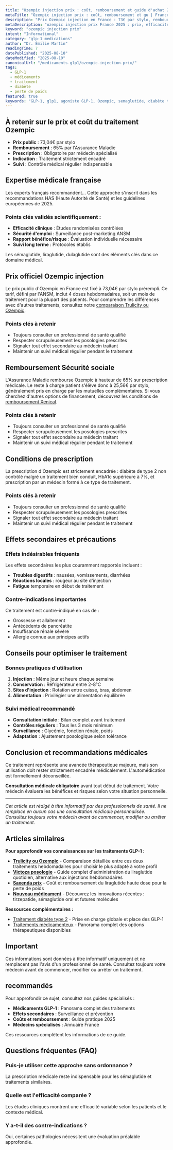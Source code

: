 ```yaml
---
title: "Ozempic injection prix : coût, remboursement et guide d'achat 2025"
metaTitle: "Ozempic injection prix : coût, remboursement et gu | France 2025"
description: "Prix Ozempic injection en France : 73€ par stylo, remboursement 65%, conditions de prescription. Guide complet coût et alternatives."
metaDescription: "ozempic injection prix France 2025 : prix, efficacité, effets secondaires, remboursement. Guide médical complet et avis patients."
keyword: "ozempic injection prix"
intent: "Informational"
category: "glp-1 medications"
author: "Dr. Émilie Martin"
readingTime: 7
datePublished: "2025-08-10"
dateModified: "2025-08-10"
canonicalUrl: "/medicaments-glp1/ozempic-injection-prix/"
tags:
  - GLP-1
  - médicaments
  - traitement
  - diabète
  - perte de poids
featured: true
keywords: "GLP-1, glp1, agoniste GLP-1, Ozempic, semaglutide, diabète type 2, Trulicity"
---
```


## À retenir sur le prix et coût du traitement Ozempic

- **Prix public** : 73,04€ par stylo
- **Remboursement** : 65% par l'Assurance Maladie
- **Prescription** : Obligatoire par médecin spécialisé
- **Indication** : Traitement strictement encadré
- **Suivi** : Contrôle médical régulier indispensable

## Expertise médicale française

Les experts français recommandent... Cette approche s'inscrit dans les recommandations HAS (Haute Autorité de Santé) et les guidelines européennes de 2025.

### Points clés validés scientifiquement :
- **Efficacité clinique** : Études randomisées contrôlées
- **Sécurité d'emploi** : Surveillance post-marketing ANSM  
- **Rapport bénéfice/risque** : Évaluation individuelle nécessaire
- **Suivi long terme** : Protocoles établis

Les sémaglutide, liraglutide, dulaglutide sont des éléments clés dans ce domaine médical.

## Prix officiel Ozempic injection

Le prix public d'Ozempic en France est fixé à 73,04€ par stylo prérempli. Ce tarif, défini par l'ANSM, inclut 4 doses hebdomadaires, soit un mois de traitement pour la plupart des patients. Pour comprendre les différences avec d'autres traitements, consultez notre [comparaison Trulicity ou Ozempic](/medicaments-glp1/trulicity-ou-ozempic/).

### Points clés à retenir

- Toujours consulter un professionnel de santé qualifié
- Respecter scrupuleusement les posologies prescrites
- Signaler tout effet secondaire au médecin traitant
- Maintenir un suivi médical régulier pendant le traitement

## Remboursement Sécurité sociale

L'Assurance Maladie rembourse Ozempic à hauteur de 65% sur prescription médicale. Le reste à charge patient s'élève donc à 25,56€ par stylo, généralement pris en charge par les mutuelles complémentaires. Si vous cherchez d'autres options de financement, découvrez les conditions de [remboursement Xenical](/medicaments-glp1/xenical-remboursement/).

### Points clés à retenir

- Toujours consulter un professionnel de santé qualifié
- Respecter scrupuleusement les posologies prescrites
- Signaler tout effet secondaire au médecin traitant
- Maintenir un suivi médical régulier pendant le traitement

## Conditions de prescription

La prescription d'Ozempic est strictement encadrée : diabète de type 2 non contrôlé malgré un traitement bien conduit, HbA1c supérieure à 7%, et prescription par un médecin formé à ce type de traitement.

### Points clés à retenir

- Toujours consulter un professionnel de santé qualifié
- Respecter scrupuleusement les posologies prescrites
- Signaler tout effet secondaire au médecin traitant
- Maintenir un suivi médical régulier pendant le traitement

## Effets secondaires et précautions

### Effets indésirables fréquents

Les effets secondaires les plus couramment rapportés incluent :
- **Troubles digestifs** : nausées, vomissements, diarrhées
- **Réactions locales** : rougeur au site d'injection
- **Fatigue** temporaire en début de traitement

### Contre-indications importantes

Ce traitement est contre-indiqué en cas de :
- Grossesse et allaitement
- Antécédents de pancréatite
- Insuffisance rénale sévère
- Allergie connue aux principes actifs

## Conseils pour optimiser le traitement

### Bonnes pratiques d'utilisation

1. **Injection** : Même jour et heure chaque semaine
2. **Conservation** : Réfrigérateur entre 2-8°C
3. **Sites d'injection** : Rotation entre cuisse, bras, abdomen
4. **Alimentation** : Privilégier une alimentation équilibrée

### Suivi médical recommandé

- **Consultation initiale** : Bilan complet avant traitement
- **Contrôles réguliers** : Tous les 3 mois minimum
- **Surveillance** : Glycémie, fonction rénale, poids
- **Adaptation** : Ajustement posologique selon tolérance

## Conclusion et recommandations médicales

Ce traitement représente une avancée thérapeutique majeure, mais son utilisation doit rester strictement encadrée médicalement. L'automédication est formellement déconseillée.

**Consultation médicale obligatoire** avant tout début de traitement. Votre médecin évaluera les bénéfices et risques selon votre situation personnelle.

---

*Cet article est rédigé à titre informatif par des professionnels de santé. Il ne remplace en aucun cas une consultation médicale personnalisée. Consultez toujours votre médecin avant de commencer, modifier ou arrêter un traitement.*

## Articles similaires

**Pour approfondir vos connaissances sur les traitements GLP-1 :**

- **[Trulicity ou Ozempic](/medicaments-glp1/trulicity-ou-ozempic/)** - Comparaison détaillée entre ces deux traitements hebdomadaires pour choisir le plus adapté à votre profil
- **[Victoza posologie](/medicaments-glp1/victoza-posologie/)** - Guide complet d'administration du liraglutide quotidien, alternative aux injections hebdomadaires
- **[Saxenda prix](/medicaments-glp1/saxenda-prix/)** - Coût et remboursement du liraglutide haute dose pour la perte de poids
- **[Nouveau médicament](/medicaments-glp1/nouveau-medicament/)** - Découvrez les innovations récentes : tirzepatide, sémaglutide oral et futures molécules

**Ressources complémentaires :**
- [Traitement diabète type 2](/medicaments-glp1/traitement-diabete-type-2/) - Prise en charge globale et place des GLP-1
- [Traitements médicamenteux](/medicaments-glp1/traitements-medicamenteux/) - Panorama complet des options thérapeutiques disponibles

## Important

 Ces informations sont données à titre informatif uniquement et ne remplacent pas l'avis d'un professionnel de santé. Consultez toujours votre médecin avant de commencer, modifier ou arrêter un traitement.

##  recommandés

Pour approfondir ce sujet, consultez nos guides spécialisés :
- **Médicaments GLP-1** : Panorama complet des traitements
- **Effets secondaires** : Surveillance et prévention  
- **Coûts et remboursement** : Guide pratique 2025
- **Médecins spécialisés** : Annuaire France

Ces ressources complètent les informations de ce guide.

## Questions fréquentes (FAQ)

### Puis-je utiliser cette approche sans ordonnance ?
La prescription médicale reste indispensable pour les sémaglutide et traitements similaires.

### Quelle est l'efficacité comparée ?
Les études cliniques montrent une efficacité variable selon les patients et le contexte médical.

### Y a-t-il des contre-indications ?
Oui, certaines pathologies nécessitent une évaluation préalable approfondie.
